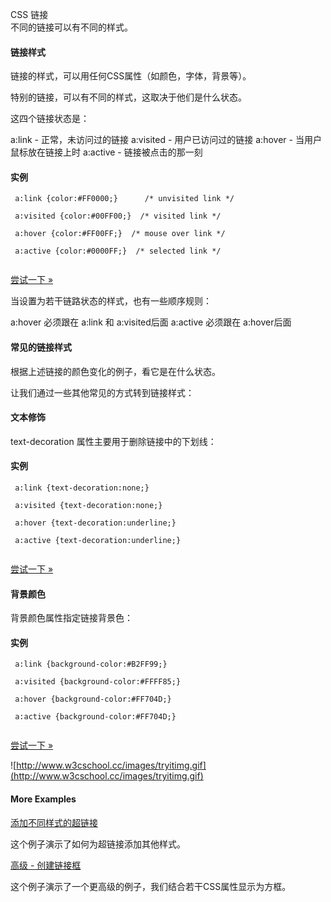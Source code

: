  CSS 链接  
不同的链接可以有不同的样式。

 

#### 链接样式

 链接的样式，可以用任何CSS属性（如颜色，字体，背景等）。

 特别的链接，可以有不同的样式，这取决于他们是什么状态。

 这四个链接状态是： 

 
a:link - 正常，未访问过的链接
 a:visited - 用户已访问过的链接
 a:hover - 当用户鼠标放在链接上时
 a:active - 链接被点击的那一刻
 
 
#### 实例

 
```
 a:link {color:#FF0000;}      /* unvisited link */

 a:visited {color:#00FF00;}  /* visited link */

 a:hover {color:#FF00FF;}  /* mouse over link */

 a:active {color:#0000FF;}  /* selected link */ 


```
 

[尝试一下 »](http://www.w3cschool.cc/try/try.php?filename=trycss_link) 

 当设置为若干链路状态的样式，也有一些顺序规则：

 
a:hover 必须跟在 a:link 和 a:visited后面
 a:active 必须跟在 a:hover后面
 


#### 常见的链接样式

 根据上述链接的颜色变化的例子，看它是在什么状态。

 让我们通过一些其他常见的方式转到链接样式：

 
#### 文本修饰

 text-decoration 属性主要用于删除链接中的下划线：

  
#### 实例

 
```
 a:link {text-decoration:none;}

 a:visited {text-decoration:none;}

 a:hover {text-decoration:underline;}

 a:active {text-decoration:underline;}


```
 

[尝试一下 »](http://www.w3cschool.cc/try/try.php?filename=trycss_link_decoration) 

 
#### 背景颜色

 背景颜色属性指定链接背景色：

  
#### 实例

 
```
 a:link {background-color:#B2FF99;}

 a:visited {background-color:#FFFF85;}

 a:hover {background-color:#FF704D;}

 a:active {background-color:#FF704D;} 


```
 

[尝试一下 »](http://www.w3cschool.cc/try/try.php?filename=trycss_link_background) 

 


 ![http://www.w3cschool.cc/images/tryitimg.gif](http://www.w3cschool.cc/images/tryitimg.gif)
#### More Examples

 

 [添加不同样式的超链接](http://www.w3cschool.cc/try/try.php?filename=trycss_link2)

 这个例子演示了如何为超链接添加其他样式。

 [高级 - 创建链接框](http://www.w3cschool.cc/try/try.php?filename=trycss_link_advanced)

 这个例子演示了一个更高级的例子，我们结合若干CSS属性显示为方框。

 

